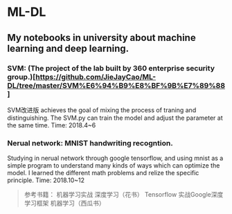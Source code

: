 # ML-DL
## My notebooks in university about machine learning and deep learning.
### SVM: (The project of the lab built by 360 enterprise security group.)[https://github.com/JieJayCao/ML-DL/tree/master/SVM%E6%94%B9%E8%BF%9B%E7%89%88]
SVM改进版 achieves the goal of mixing the process of traning and distinguishing. The SVM.py can train the model and adjust the parameter at the same time.
Time: 2018.4~6
### Nerual network: MNIST handwriting recogntion.
Studying in nerual network through google tensorflow, and using mnist as a simple program to understand many kinds of ways which can optimize the model. I learned the different math problems and relize the specific principle.
Time: 2018.10~12


>参考书籍：
机器学习实战  深度学习（花书）  Tensorflow 实战Google深度学习框架  机器学习（西瓜书）
